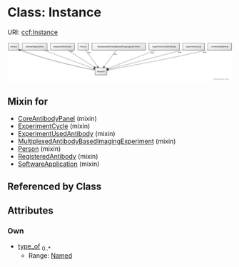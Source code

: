 
# Class: Instance



URI: [ccf:Instance](http://purl.org/ccf/Instance)


[![img](images/Instance.svg)](images/Instance.svg)

## Mixin for

 * [CoreAntibodyPanel](CoreAntibodyPanel.md) (mixin) 
 * [ExperimentCycle](ExperimentCycle.md) (mixin) 
 * [ExperimentUsedAntibody](ExperimentUsedAntibody.md) (mixin) 
 * [MultiplexedAntibodyBasedImagingExperiment](MultiplexedAntibodyBasedImagingExperiment.md) (mixin) 
 * [Person](Person.md) (mixin) 
 * [RegisteredAntibody](RegisteredAntibody.md) (mixin) 
 * [SoftwareApplication](SoftwareApplication.md) (mixin) 

## Referenced by Class


## Attributes


### Own

 * [type_of](type_of.md)  <sub>0..\*</sub>
     * Range: [Named](Named.md)
